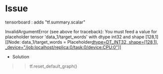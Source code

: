 
# Issue
tensorboard :  adds "tf.summary.scalar"

InvalidArgumentError (see above for traceback): You must feed a value for placeholder tensor 'data_1/target_words' with dtype int32 and shape [128,1]
 [[Node: data_1/target_words = Placeholder[dtype=DT_INT32, shape=[128,1], _device="/job:localhost/replica:0/task:0/device:CPU:0"]()]]
 
- Solution 
 >> tf.reset_default_graph()
